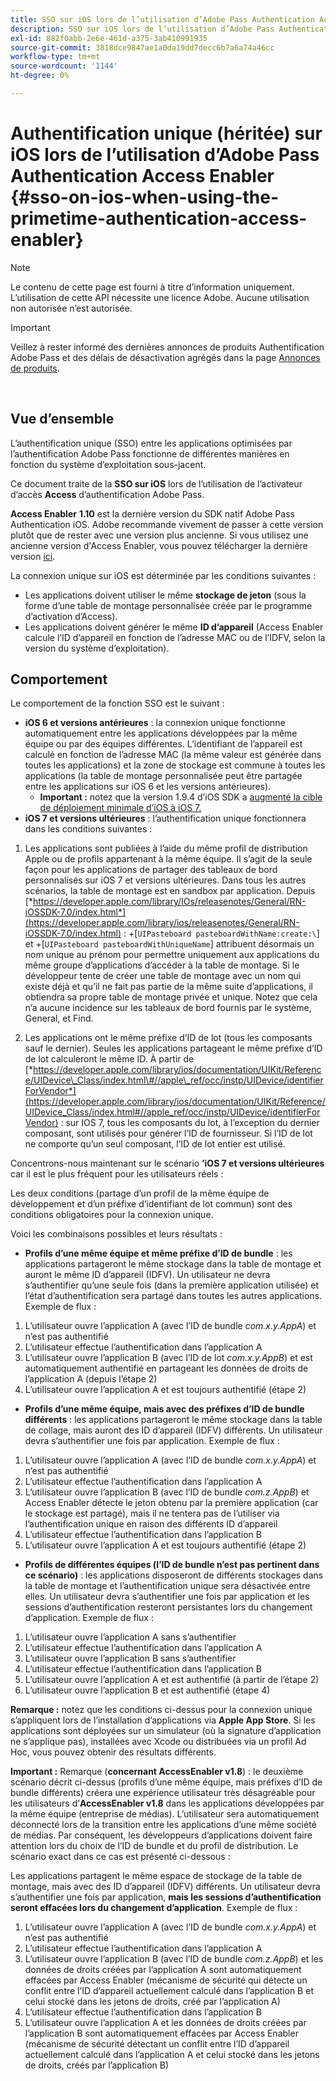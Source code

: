 ```yaml
---
title: SSO sur iOS lors de l’utilisation d’Adobe Pass Authentication Access Enabler
description: SSO sur iOS lors de l’utilisation d’Adobe Pass Authentication Access Enabler
exl-id: 882f0abb-2e6e-461d-a375-3ab410991935
source-git-commit: 3818dce9847ae1a0da19dd7decc6b7a6a74a46cc
workflow-type: tm+mt
source-wordcount: '1144'
ht-degree: 0%

---
```


# Authentification unique (héritée) sur iOS lors de l’utilisation d’Adobe Pass Authentication Access Enabler {#sso-on-ios-when-using-the-primetime-authentication-access-enabler}

>[!NOTE]
>
>Le contenu de cette page est fourni à titre d’information uniquement. L’utilisation de cette API nécessite une licence Adobe. Aucune utilisation non autorisée n’est autorisée.

>[!IMPORTANT]
>
> Veillez à rester informé des dernières annonces de produits Authentification Adobe Pass et des délais de désactivation agrégés dans la page [Annonces de produits](/help/authentication/product-announcements.md).

</br>

## Vue d’ensemble

L’authentification unique (SSO) entre les applications optimisées par l’authentification Adobe Pass fonctionne de différentes manières en fonction du système d’exploitation sous-jacent.

Ce document traite de la **SSO sur iOS** lors de l’utilisation de l’activateur d’accès **Access** d’authentification Adobe Pass.

**Access Enabler** **1.10** est la dernière version du SDK natif Adobe Pass Authentication iOS. Adobe recommande vivement de passer à cette version plutôt que de rester avec une version plus ancienne. Si vous utilisez une ancienne version d&#39;Access Enabler, vous pouvez télécharger la dernière version [ici](https://tve.zendesk.com/hc/en-us/articles/204963209-iOS-Native-AccessEnabler-Library).

La connexion unique sur iOS est déterminée par les conditions suivantes :

- Les applications doivent utiliser le même **stockage de jeton** (sous la forme d’une table de montage personnalisée créée par le programme d’activation d’Access).
- Les applications doivent générer le même **ID d’appareil** (Access Enabler calcule l’ID d’appareil en fonction de l’adresse MAC ou de l’IDFV, selon la version du système d’exploitation).

## Comportement

Le comportement de la fonction SSO est le suivant :

- **iOS 6 et versions antérieures** : la connexion unique fonctionne automatiquement entre les applications développées par la même équipe ou par des équipes différentes. L’identifiant de l’appareil est calculé en fonction de l’adresse MAC (la même valeur est générée dans toutes les applications) et la zone de stockage est commune à toutes les applications (la table de montage personnalisée peut être partagée entre les applications sur iOS 6 et les versions antérieures).
   - **Important :** notez que la version 1.9.4 d’iOS SDK a [augmenté la cible de déploiement minimale d’iOS à iOS 7.](https://tve.zendesk.com/hc/en-us/articles/204963209-iOS-Native-AccessEnabler-Library)
- **iOS 7 et versions ultérieures** : l’authentification unique fonctionnera dans les conditions suivantes :

1. Les applications sont publiées à l’aide du même profil de distribution Apple ou de profils appartenant à la même équipe. Il s’agit de la seule façon pour les applications de partager des tableaux de bord personnalisés sur iOS 7 et versions ultérieures. Dans tous les autres scénarios, la table de montage est en sandbox par application. Depuis [*https://developer.apple.com/library/IOs/releasenotes/General/RN-iOSSDK-7.0/index.html*](https://developer.apple.com/library/ios/releasenotes/General/RN-iOSSDK-7.0/index.html) : \+\[`UIPasteboard pasteboardWithName:create:\`] et +\[`UIPasteboard pasteboardWithUniqueName`\] attribuent désormais un nom unique au prénom pour permettre uniquement aux applications du même groupe d’applications d’accéder à la table de montage. Si le développeur tente de créer une table de montage avec un nom qui existe déjà et qu’il ne fait pas partie de la même suite d’applications, il obtiendra sa propre table de montage privée et unique. Notez que cela n’a aucune incidence sur les tableaux de bord fournis par le système, General, et Find.

1. Les applications ont le même préfixe d’ID de lot (tous les composants sauf le dernier). Seules les applications partageant le même préfixe d’ID de lot calculeront le même ID. À partir de [*https://developer.apple.com/library/ios/documentation/UIKit/Reference/UIDevice\_Class/index.html\#//apple\_ref/occ/instp/UIDevice/identifierForVendor*](https://developer.apple.com/library/ios/documentation/UIKit/Reference/UIDevice_Class/index.html#//apple_ref/occ/instp/UIDevice/identifierForVendor) : sur IOS 7, tous les composants du lot, à l’exception du dernier composant, sont utilisés pour générer l’ID de fournisseur. Si l’ID de lot ne comporte qu’un seul composant, l’ID de lot entier est utilisé.

Concentrons-nous maintenant sur le scénario **’iOS 7 et versions ultérieures** car il est le plus fréquent pour les utilisateurs réels :

Les deux conditions (partage d’un profil de la même équipe de développement et d’un préfixe d’identifiant de lot commun) sont des conditions obligatoires pour la connexion unique.

Voici les combinaisons possibles et leurs résultats :

- **Profils d’une même équipe et même préfixe d’ID de bundle** : les applications partageront le même stockage dans la table de montage et auront le même ID d’appareil (IDFV). Un utilisateur ne devra s’authentifier qu’une seule fois (dans la première application utilisée) et l’état d’authentification sera partagé dans toutes les autres applications. Exemple de flux :

1. L’utilisateur ouvre l’application A (avec l’ID de bundle *com.x.y.AppA*) et n’est pas authentifié
1. L’utilisateur effectue l’authentification dans l’application A
1. L’utilisateur ouvre l’application B (avec l’ID de lot *com.x.y.AppB*) et est automatiquement authentifié en partageant les données de droits de l’application
A (depuis l’étape 2)
1. L’utilisateur ouvre l’application A et est toujours authentifié (étape 2)



- **Profils d’une même équipe, mais avec des préfixes d’ID de bundle différents** : les applications partageront le même stockage dans la table de collage, mais auront des ID d’appareil (IDFV) différents. Un utilisateur devra s’authentifier une fois par application. Exemple de flux :

1. L’utilisateur ouvre l’application A (avec l’ID de bundle *com.x.y.AppA*) et n’est pas authentifié
1. L’utilisateur effectue l’authentification dans l’application A
1. L’utilisateur ouvre l’application B (avec l’ID de bundle *com.z.AppB*) et Access Enabler détecte le jeton obtenu par la première application (car le stockage est partagé), mais il ne tentera pas de l’utiliser via l’authentification unique en raison des différents ID d’appareil
1. L’utilisateur effectue l’authentification dans l’application B
1. L’utilisateur ouvre l’application A et est toujours authentifié (étape 2)



- **Profils de différentes équipes (l’ID de bundle n’est pas pertinent dans ce scénario)** : les applications disposeront de différents stockages dans la table de montage et l’authentification unique sera désactivée entre elles. Un utilisateur devra s’authentifier une fois par application et les sessions d’authentification resteront persistantes lors du changement d’application. Exemple de flux :


1. L’utilisateur ouvre l’application A sans s’authentifier
1. L’utilisateur effectue l’authentification dans l’application A
1. L’utilisateur ouvre l’application B sans s’authentifier
1. L’utilisateur effectue l’authentification dans l’application B
1. L’utilisateur ouvre l’application A et est authentifié (à partir de l’étape 2)
1. L’utilisateur ouvre l’application B et est authentifié (étape 4)

**Remarque :** notez que les conditions ci-dessus pour la connexion unique s’appliquent lors de l’installation d’applications via **Apple App Store**. Si les applications sont déployées sur un simulateur (où la signature d’application ne s’applique pas), installées avec Xcode ou distribuées via un profil Ad Hoc, vous pouvez obtenir des résultats différents.

**Important :** Remarque (**concernant AccessEnabler v1.8**) : le deuxième scénario décrit ci-dessus (profils d’une même équipe, mais préfixes d’ID de bundle différents) créera une expérience utilisateur très désagréable pour les utilisateurs d’**AccessEnabler v1.8** dans les applications développées par la même équipe (entreprise de médias). L’utilisateur sera automatiquement déconnecté lors de la transition entre les applications d’une même société de médias. Par conséquent, les développeurs d’applications doivent faire attention lors du choix de l’ID de bundle et du profil de distribution. Le scénario exact dans ce cas est présenté ci-dessous :

Les applications partagent le même espace de stockage de la table de montage, mais avec des ID d’appareil (IDFV) différents. Un utilisateur devra s’authentifier une fois par application, **mais les sessions d’authentification seront effacées lors du changement d’application**. Exemple de flux :

1. L’utilisateur ouvre l’application A (avec l’ID de bundle *com.x.y.AppA*) et n’est pas authentifié
1. L’utilisateur effectue l’authentification dans l’application A
1. L’utilisateur ouvre l’application B (avec l’ID de bundle *com.z.AppB*) et les données de droits créées par l’application A sont automatiquement effacées par Access Enabler (mécanisme de sécurité qui détecte un conflit entre l’ID d’appareil actuellement calculé dans l’application B et celui stocké dans les jetons de droits, créé par l’application A)
1. L’utilisateur effectue l’authentification dans l’application B
1. L’utilisateur ouvre l’application A et les données de droits créées par l’application B sont automatiquement effacées par Access Enabler (mécanisme de sécurité détectant un conflit entre l’ID d’appareil actuellement calculé dans l’application A et celui stocké dans les jetons de droits, créés par l’application B)
